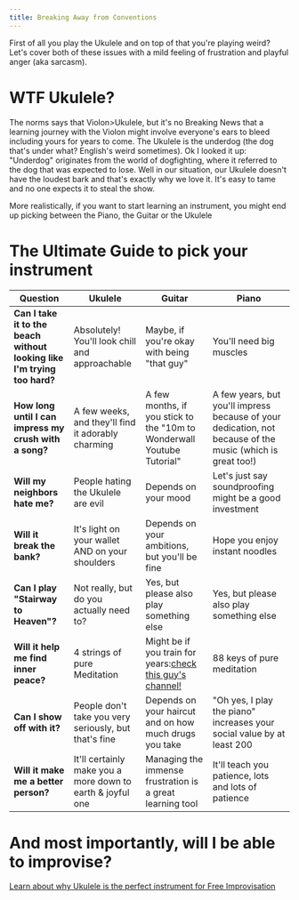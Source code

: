 ```yaml
---
title: Breaking Away from Conventions
---
```


First of all you play the Ukulele and on top of that you're playing weird?
Let's cover both of these issues with a mild feeling of frustration and playful anger (aka sarcasm).   
# WTF Ukulele?
The norms says that Violon>Ukulele, but it's no Breaking News that a learning journey with the Violon might involve everyone's ears to bleed including yours for years to come. 
The Ukulele is  the underdog (the dog that's under what? English's weird sometimes). 
Ok I looked it up: "Underdog" originates from the world of dogfighting, where it referred to the dog that was expected to lose.
Well in our situation, our Ukulele doesn't have the loudest bark and that's exactly why we love it. It's easy to tame and no one expects it to steal the show. 

More realistically, if you want to start learning an instrument, you might end up picking between the Piano, the Guitar or the Ukulele
# The Ultimate Guide to pick your instrument

| **Question**                                                             | Ukulele                                                    | Guitar                                                                                          | Piano                                                                                                      |
| ------------------------------------------------------------------------ | ---------------------------------------------------------- | ----------------------------------------------------------------------------------------------- | ---------------------------------------------------------------------------------------------------------- |
| **Can I take it to the beach without looking like I'm trying too hard?** | Absolutely! You'll look chill and approachable             | Maybe, if you're okay with being "that guy"                                                     | You'll need big muscles                                                                                    |
| **How long until I can impress my crush with a song?**                   | A few weeks, and they'll find it adorably charming         | A few months, if you stick to the "10m to Wonderwall Youtube Tutorial"                          | A few years, but you'll impress because of your dedication, not because of the music (which is great too!) |
| **Will my neighbors hate me?**                                           | People hating the Ukulele are evil                         | Depends on your mood                                                                            | Let's just say soundproofing might be a good investment                                                    |
| **Will it break the bank?**                                              | It's light on your wallet AND on your shoulders            | Depends on your ambitions, but you'll be fine                                                   | Hope you enjoy instant noodles                                                                             |
| **Can I play "Stairway to Heaven"?**                                     | Not really, but do you actually need to?                   | Yes, but please also play something else                                                        | Yes, but please also play something else                                                                   |
| **Will it help me find inner peace?**                                    | 4 strings of pure Meditation                               | Might be if you train for years:[check this guy's channel!](https://www.youtube.com/@ecosticks) | 88 keys of pure meditation                                                                                 |
| **Can I show off with it?**                                              | People don't take you very seriously, but that's fine      | Depends on your haircut and on how much drugs you take                                          | "Oh yes, I play the piano" increases your social value by at least 200                                     |
| **Will it make me a better person?**                                     | It'll certainly make you a more down to earth & joyful one | Managing the immense frustration is a great learning tool                                       | It'll teach you patience, lots and lots of patience                                                        |

# And most importantly, will I be able to improvise?

[Learn about why Ukulele is the perfect instrument for Free Improvisation](/notes/theukulele) 
